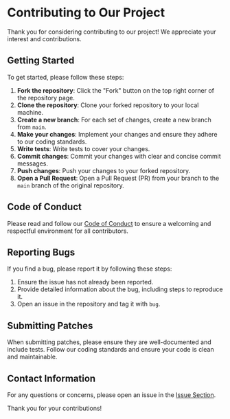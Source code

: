 # Contributing to Our Project

Thank you for considering contributing to our project! We appreciate your interest and contributions.

## Getting Started

To get started, please follow these steps:

1. **Fork the repository**: Click the "Fork" button on the top right corner of the repository page.
2. **Clone the repository**: Clone your forked repository to your local machine.
3. **Create a new branch**: For each set of changes, create a new branch from `main`.
4. **Make your changes**: Implement your changes and ensure they adhere to our coding standards.
5. **Write tests**: Write tests to cover your changes.
6. **Commit changes**: Commit your changes with clear and concise commit messages.
7. **Push changes**: Push your changes to your forked repository.
8. **Open a Pull Request**: Open a Pull Request (PR) from your branch to the `main` branch of the original repository.

## Code of Conduct

Please read and follow our [Code of Conduct](./CODE_OF_CONDUCT.md) to ensure a welcoming and respectful environment for all contributors.

## Reporting Bugs

If you find a bug, please report it by following these steps:

1. Ensure the issue has not already been reported.
2. Provide detailed information about the bug, including steps to reproduce it.
3. Open an issue in the repository and tag it with `bug`.

## Submitting Patches

When submitting patches, please ensure they are well-documented and include tests. Follow our coding standards and ensure your code is clean and maintainable.

## Contact Information

For any questions or concerns, please open an issue in the [Issue Section](https://github.com/algosup/2024-2025-project-5-bubble-intermarche-team-8/issues).

Thank you for your contributions!
